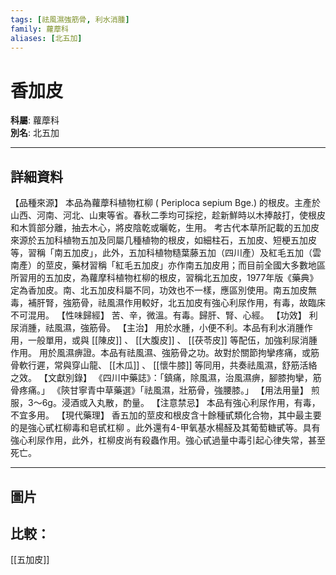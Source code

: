 ```yaml
---
tags: [祛風濕強筋骨, 利水消腫]
family: 蘿藦科
aliases: [北五加]
---
```


# 香加皮

**科屬**: 蘿藦科  
**別名**: 北五加  

---

## 詳細資料
【品種來源】
本品為蘿藦科植物杠柳 (
Periploca sepium
Bge.) 的根皮。主產於山西、河南、河北、山東等省。春秋二季均可採挖，趁新鮮時以木捧敲打，使根皮和木質部分離，抽去木心，將皮陰乾或曬乾，生用。
考古代本草所記載的五加皮來源於五加科植物五加及同屬几種植物的根皮，如細柱石，五加皮、短梗五加皮等，習稱「南五加皮」，此外，五加科植物糙葉藤五加（四川產）及紅毛五加（雲南產）的莖皮，藥材習稱「紅毛五加皮」亦作南五加皮用；而目前全國大多數地區所習用的五加皮，為蘿摩科植物杠柳的根皮，習稱北五加皮，1977年版《藥典》定為香加皮。南、北五加皮科屬不同，功效也不一樣，應區別使用。南五加皮無毒，補肝腎，強筋骨，祛風濕作用較好，北五加皮有強心利尿作用，有毒，故臨床不可混用。
【性味歸經】
苦、辛，微溫。有毒。歸肝、腎、心經。
【功效】
利尿消腫，祛風濕，強筋骨。
【主治】
用於水腫，小便不利。本品有利水消腫作用，一般單用，或與 [[陳皮]] 、 [[大腹皮]] 、 [[茯苓皮]] 等配伍，加強利尿消腫作用。
用於風濕痹證。本品有祛風濕、強筋骨之功。故對於關節拘攣疼痛，或筋骨軟行遲，常與穿山龍、 [[木瓜]] 、 [[懷牛膝]] 等同用，共奏祛風濕，舒筋活絡之效。
【文獻別錄】
《四川中藥誌》：「鎮痛，除風濕，治風濕痹，腳膝拘攣，筋骨疼痛。」
《陝甘寧青中草藥選》「祛風濕，壯筋骨，強腰膝。」
【用法用量】
煎服，3～6g。浸酒或入丸散，酌量。
【注意禁忌】
本品有強心利尿作用，有毒，不宜多用。
【現代藥理】
香五加的莖皮和根皮含十餘種甙類化合物，其中最主要的是強心甙杠柳毒和皂甙杠柳 。此外還有4-甲氧基水楊醛及其葡萄糖甙等。具有強心利尿作用，此外，杠柳皮尚有殺蟲作用。強心甙過量中毒引起心律失常，甚至死亡。

---

## 圖片
## 比較：
[[五加皮]]
